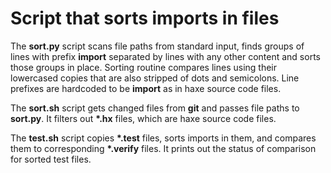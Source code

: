 # Script that sorts imports in files

The __sort.py__ script scans file paths from standard input, finds groups of lines with prefix __import__ separated by lines with any other content and sorts those groups in place. Sorting routine compares lines using their lowercased copies that are also stripped of dots and semicolons. Line prefixes are hardcoded to be __import__ as in haxe source code files.

The __sort.sh__ script gets changed files from __git__ and passes file paths to __sort.py__. It filters out __*.hx__ files, which are haxe source code files.

The __test.sh__ script copies __*.test__ files, sorts imports in them, and compares them to corresponding __*.verify__ files. It prints out the status of comparison for sorted test files.